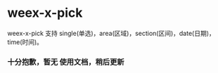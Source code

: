 # weex-x-pick

weex-x-pick 支持 single(单选)，area(区域)，section(区间)，date(日期)，time(时间)。

### 十分抱歉，暂无 使用文档，稍后更新